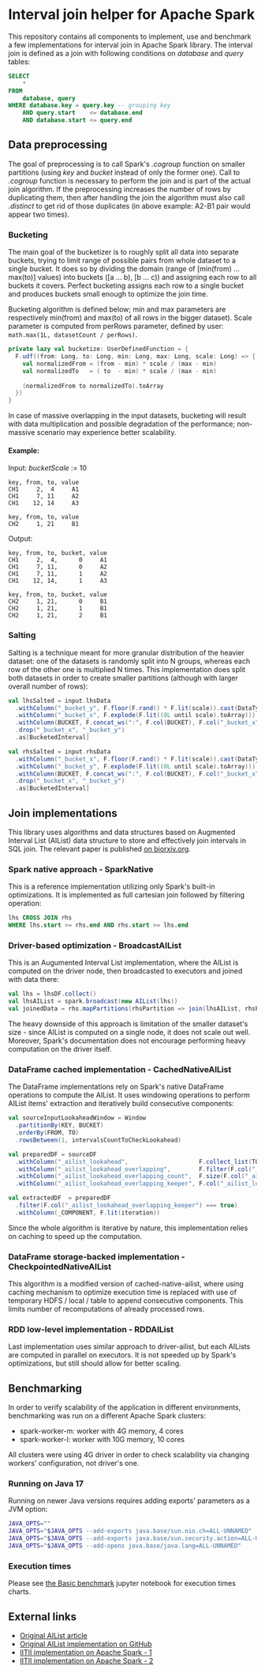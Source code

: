 # Interval join helper for Apache Spark
This repository contains all components to implement, use and benchmark a few implementations for interval join 
    in Apache Spark library. The interval join is defined as a join with following conditions 
    on _database_ and _query_ tables:
```sql
SELECT 
    *
FROM 
    database, query
WHERE database.key = query.key -- grouping key
    AND query.start    <= database.end
    AND database.start <= query.end
```

## Data preprocessing
The goal of preprocessing is to call Spark's _.cogroup_ function on smaller partitions 
    (using _key_ and _bucket_ instead of only the former one). Call to _.cogroup_ function is necessary 
    to perform the join and is part of the actual join algorithm. If the preprocessing increases the number
    of rows by duplicating them, then after handling the join the algorithm must also call _.distinct_ 
    to get rid of those duplicates (in above example: A2-B1 pair would appear two times).

### Bucketing
The main goal of the bucketizer is to roughly split all data into separate buckets, trying to limit range 
    of possible pairs from whole dataset to a single bucket. It does so by dividing the domain 
    (range of [min(from) ... max(to)] values) into buckets ([a ... b), [b ... c)) and assigning each row 
    to all buckets it covers. Perfect bucketing assigns each row to a single bucket and produces buckets small 
    enough to optimize the join time.

Bucketing algorithm is defined below; min and max parameters are respectively min(from) and max(to) of all rows 
    in the bigger dataset). Scale parameter is computed from perRows parameter, defined by user: 
    `math.max(1L, datasetCount / perRows)`.

```scala
private lazy val bucketize: UserDefinedFunction = {
  F.udf((from: Long, to: Long, min: Long, max: Long, scale: Long) => {
    val normalizedFrom = (from - min) * scale / (max - min)
    val normalizedTo   = ( to  - min) * scale / (max - min)
    
    (normalizedFrom to normalizedTo).toArray
  })
}
```
In case of massive overlapping in the input datasets, bucketing will result with data multiplication and possible 
    degradation of the performance; non-massive scenario may experience better scalability.

#### Example:
Input: _bucketScale_ := 10
```csv
key, from, to, value
CH1     2,  4     A1
CH1     7, 11     A2
CH1    12, 14     A3
```

```csv
key, from, to, value
CH2     1, 21     B1
```

Output:
```csv
key, from, to, bucket, value
CH1     2,  4,      0     A1
CH1     7, 11,      0     A2
CH1     7, 11,      1     A2
CH1    12, 14,      1     A3
```

```csv
key, from, to, bucket, value
CH2     1, 21,      0     B1
CH2     1, 21,      1     B1
CH2     1, 21,      2     B1
```

### Salting
Salting is a technique meant for more granular distribution of the heavier dataset: one of the datasets 
    is randomly split into N groups, whereas each row of the other one is multiplied N times. This 
    implementation does split both datasets in order to create smaller partitions (although with larger 
    overall number of rows):

```scala
val lhsSalted = input.lhsData
  .withColumn("_bucket_y", F.floor(F.rand() * F.lit(scale)).cast(DataTypes.LongType))
  .withColumn("_bucket_x", F.explode(F.lit((0L until scale).toArray)))
  .withColumn(BUCKET, F.concat_ws(":", F.col(BUCKET), F.col("_bucket_x") * F.lit(scale) + F.col("_bucket_y")))
  .drop("_bucket_x", "_bucket_y")
  .as[BucketedInterval]

val rhsSalted = input.rhsData
  .withColumn("_bucket_x", F.floor(F.rand() * F.lit(scale)).cast(DataTypes.LongType))
  .withColumn("_bucket_y", F.explode(F.lit((0L until scale).toArray)))
  .withColumn(BUCKET, F.concat_ws(":", F.col(BUCKET), F.col("_bucket_x") * F.lit(scale) + F.col("_bucket_y")))
  .drop("_bucket_x", "_bucket_y")
  .as[BucketedInterval]
```

## Join implementations
This library uses algorithms and data structures based on Augmented Interval List (AIList) data structure to store
and effectively join intervals in SQL join. The relevant paper is published
[on biorxiv.org](https://www.biorxiv.org/content/10.1101/593657v1).

### Spark native approach - SparkNative
This is a reference implementation utilizing only Spark's built-in optimizations. It is implemented 
    as full cartesian join followed by filtering operation:
```sql
lhs CROSS JOIN rhs
WHERE lhs.start >= rhs.end AND rhs.start >= lhs.end
```

### Driver-based optimization - BroadcastAIList
This is an Augumented Interval List implementation, where the AIList is computed on the driver node, then 
    broadcasted to executors and joined with data there:
```scala
val lhs = lhsDF.collect()
val lhsAIList = spark.broadcast(new AIList(lhs))
val joinedData = rhs.mapPartitions(rhsPartition => join(lhsAIList, rhsPartition)
```

The heavy downside of this approach is limitation of the smaller dataset's size - since AIList is computed 
    on a single node, it does not scale out well. Moreover, Spark's documentation does not encourage performing 
    heavy computation on the driver itself.

### DataFrame cached implementation - CachedNativeAIList
The DataFrame implementations rely on Spark's native DataFrame operations to compute the AIList. It uses 
    windowing operations to perform AIList items' extraction and iteratively build consecutive components:

```scala
val sourceInputLookaheadWindow = Window
  .partitionBy(KEY, BUCKET)
  .orderBy(FROM, TO)
  .rowsBetween(1, intervalsCountToCheckLookahead)

val preparedDF = sourceDF
  .withColumn("_ailist_lookahead",                    F.collect_list(TO).over(sourceInputLookaheadWindow))
  .withColumn("_ailist_lookahead_overlapping",        F.filter(F.col("_ailist_lookahead"), _ <= F.col(TO)))
  .withColumn("_ailist_lookahead_overlapping_count",  F.size(F.col("_ailist_lookahead_overlapping")))
  .withColumn("_ailist_lookahead_overlapping_keeper", F.col("_ailist_lookahead_overlapping_count") < F.lit(intervalsCountToTriggerExtraction))

val extractedDF  = preparedDF
  .filter(F.col("_ailist_lookahead_overlapping_keeper") === true)
  .withColumn(_COMPONENT, F.lit(iteration))
```
Since the whole algorithm is iterative by nature, this implementation relies on caching to speed up the computation.

### DataFrame storage-backed implementation - CheckpointedNativeAIList
This algorithm is a modified version of cached-native-ailist, where using caching mechanism to optimize execution 
    time is replaced with use of temporary HDFS / local / table to append consecutive components. This limits 
    number of recomputations of already processed rows.

### RDD low-level implementation - RDDAIList
Last implementation uses similar approach to driver-ailist, but each AILists are computed in parallel 
    on executors. It is not speeded up by Spark's optimizations, but still should allow for better scaling.

## Benchmarking
In order to verify scalability of the application in different environments, benchmarking was run on 
    a different Apache Spark clusters:
- spark-worker-m: worker with 4G memory, 4 cores
- spark-worker-l: worker with 10G memory, 10 cores

All clusters were using 4G driver in order to check scalability via changing workers' configuration, 
    not driver's one.

### Running on Java 17
Running on newer Java versions requires adding exports' parameters as a JVM option:
```bash
JAVA_OPTS=""
JAVA_OPTS="$JAVA_OPTS --add-exports java.base/sun.nio.ch=ALL-UNNAMED"
JAVA_OPTS="$JAVA_OPTS --add-exports java.base/sun.security.action=ALL-UNNAMED"
JAVA_OPTS="$JAVA_OPTS --add-opens java.base/java.lang=ALL-UNNAMED"
```

### Execution times 
Please see [the Basic benchmark](notebooks/main.ipynb) jupyter notebook for execution times charts.

## External links
- [Original AIList article](https://academic.oup.com/bioinformatics/article/35/23/4907/5509521)
- [Original AIList implementation on GitHub](https://github.com/databio/AIList/)
- [IITII implementation on Apache Spark - 1](https://github.com/Wychowany/mgr-iitii/tree/main)
- [IITII implementation on Apache Spark - 2](https://github.com/Wychowany/mgr-code/tree/main)